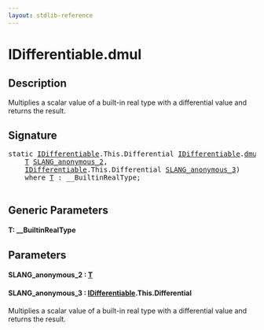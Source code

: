 ```yaml
---
layout: stdlib-reference
---
```


# IDifferentiable\.dmul

## Description

Multiplies a scalar value of a built-in real type with a differential value and returns the result.




## Signature 

<pre>
<span class='code_keyword'>static</span> <a href="../interfaces/idifferentiable-01/index.html" class="code_type">IDifferentiable</a>.<span class="code_keyword">This</span>.Differential <a href="../interfaces/idifferentiable-01/index.html" class="code_type">IDifferentiable</a>.<a href="dmul.html">dmul</a>&lt;<a href="dmul.html#typeparam-T" class="code_type">T</a>&gt;(
    <a href="dmul.html#typeparam-T" class="code_type">T</a> <a href="dmul.html#decl-SLANG_anonymous_2" class="code_param">SLANG_anonymous_2</a>,
    <a href="../interfaces/idifferentiable-01/index.html" class="code_type">IDifferentiable</a>.<span class="code_keyword">This</span>.Differential <a href="dmul.html#decl-SLANG_anonymous_3" class="code_param">SLANG_anonymous_3</a>)
    <span class='code_keyword'>where</span> <a href="dmul.html#typeparam-T" class="code_type">T</a> : __BuiltinRealType;

</pre>

## Generic Parameters

####  <a id="typeparam-T"></a>T: \_\_BuiltinRealType

## Parameters

####  <a id="decl-SLANG_anonymous_2"></a>SLANG\_anonymous\_2  : [T](dmul.html#typeparam-T)
####  <a id="decl-SLANG_anonymous_3"></a>SLANG\_anonymous\_3  : [IDifferentiable](../interfaces/idifferentiable-01/index.html)\.This\.Differential
Multiplies a scalar value of a built-in real type with a differential value and returns the result.


